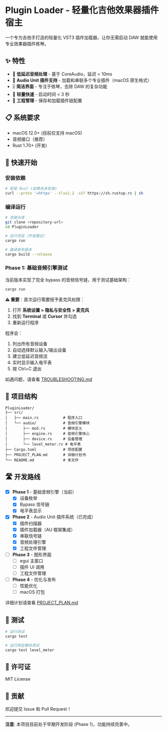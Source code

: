 # Plugin Loader - 轻量化吉他效果器插件宿主

一个专为吉他手打造的轻量化 VST3 插件加载器，让你无需启动 DAW 就能使用专业效果器插件练琴。

## ✨ 特性

- 🎸 **低延迟音频处理** - 基于 CoreAudio，延迟 < 10ms
- 🔌 **Audio Unit 插件支持** - 加载和串联多个专业插件（macOS 原生格式）
- 🎚️ **简洁界面** - 专注于练琴，去除 DAW 的复杂功能
- 🚀 **轻量快速** - 启动时间 < 3 秒
- 💾 **工程管理** - 保存和加载插件链配置

## 📋 系统要求

- macOS 12.0+ (目前仅支持 macOS)
- 音频接口（推荐）
- Rust 1.70+ (开发)

## 🚀 快速开始

### 安装依赖

```bash
# 安装 Rust (如果尚未安装)
curl --proto '=https' --tlsv1.2 -sSf https://sh.rustup.rs | sh
```

### 编译运行

```bash
# 克隆仓库
git clone <repository-url>
cd PluginLoader

# 运行项目（开发模式）
cargo run

# 编译发布版本
cargo build --release
```

### Phase 1: 基础音频引擎测试

当前版本实现了完全 bypass 的音频信号链，用于测试基础架构：

```bash
cargo run
```

**⚠️ 重要**：首次运行需要授予麦克风权限：
1. 打开 **系统设置 > 隐私与安全性 > 麦克风**
2. 找到 **Terminal** 或 **Cursor** 并勾选
3. 重新运行程序

程序会：
1. 列出所有音频设备
2. 自动选择默认输入/输出设备
3. 建立低延迟音频流
4. 实时显示输入电平表
5. 按 Ctrl+C 退出

如遇问题，请查看 [TROUBLESHOOTING.md](TROUBLESHOOTING.md)

## 📁 项目结构

```
PluginLoader/
├── src/
│   ├── main.rs           # 程序入口
│   └── audio/            # 音频引擎模块
│       ├── mod.rs        # 模块定义
│       ├── engine.rs     # 音频引擎核心
│       ├── device.rs     # 设备管理
│       └── level_meter.rs # 电平表
├── Cargo.toml            # 项目配置
├── PROJECT_PLAN.md       # 详细计划书
└── README.md             # 本文件
```

## 🛣️ 开发路线

- [x] **Phase 1** - 基础音频引擎（当前）
  - [x] 设备枚举
  - [x] Bypass 信号链
  - [x] 电平表显示
  
- [x] **Phase 2** - Audio Unit 插件系统（已完成）
  - [x] 插件扫描器
  - [x] 插件加载器（AU 框架集成）
  - [x] 串联信号链
  - [x] 音频处理引擎
  - [x] 工程文件管理
  
- [ ] **Phase 3** - 图形界面
  - [ ] egui 主窗口
  - [ ] 插件 UI 调用
  - [ ] 工程文件管理
  
- [ ] **Phase 4** - 优化与发布
  - [ ] 性能优化
  - [ ] macOS 打包

详细计划请查看 [PROJECT_PLAN.md](PROJECT_PLAN.md)

## 🧪 测试

```bash
# 运行测试
cargo test

# 运行特定模块测试
cargo test level_meter
```

## 📝 许可证

MIT License

## 🤝 贡献

欢迎提交 Issue 和 Pull Request！

---

**注意**: 本项目目前处于早期开发阶段 (Phase 1)，功能持续完善中。
